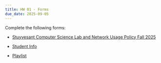 ```yaml
---
title: HW 01 - Forms
due_date: 2025-09-05
---
```


Complete the following forms:


- [Stuyvesant Computer Science Lab and Network Usage Policy Fall 2025](https://forms.gle/ZLrDJErCLkEPab5R8)

- [Student Info](https://forms.gle/hUT8z16ugbuS7ppj6)

- [Playlist](https://forms.gle/5bPPZ5n4wrEmZEb67)
